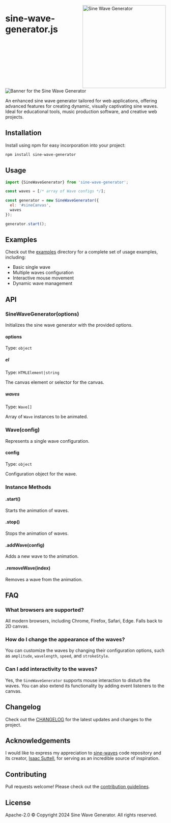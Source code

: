 <!-- markdownlint-disable MD033 MD041 -->

<img
src="https://kura.pro/sinewavegenerator/images/logos/sinewavegenerator.webp"
align="right"
alt="Sine Wave Generator"
height="261"
width="261"
/>

<!-- markdownlint-enable MD033 MD041 -->

# sine-wave-generator.js

![Banner for the Sine Wave Generator][banner]

An enhanced sine wave generator tailored for web applications, offering advanced features for creating dynamic, visually captivating sine waves. Ideal for educational tools, music production software, and creative web projects.

## Installation

Install using npm for easy incorporation into your project:

```sh
npm install sine-wave-generator
```

## Usage

```js
import {SineWaveGenerator} from 'sine-wave-generator';

const waves = [/* array of Wave configs */];

const generator = new SineWaveGenerator({
  el: '#sineCanvas',
  waves
});

generator.start();
```

## Examples

Check out the [examples](/examples) directory for a complete set of usage examples, including:

- Basic single wave
- Multiple waves configuration
- Interactive mouse movement
- Dynamic wave management

## API

### SineWaveGenerator(options)

Initializes the sine wave generator with the provided options.

#### options

Type: `object`

##### el

Type: `HTMLElement|string`

The canvas element or selector for the canvas.

##### waves

Type: `Wave[]`

Array of `Wave` instances to be animated.

### Wave(config)

Represents a single wave configuration.

#### config

Type: `object`

Configuration object for the wave.

### Instance Methods

#### .start()

Starts the animation of waves.

#### .stop()

Stops the animation of waves.

#### .addWave(config)

Adds a new wave to the animation.

#### .removeWave(index)

Removes a wave from the animation.

## FAQ

### What browsers are supported?

All modern browsers, including Chrome, Firefox, Safari, Edge. Falls back to 2D canvas.

### How do I change the appearance of the waves?

You can customize the waves by changing their configuration options, such as `amplitude`, `wavelength`, `speed`, and `strokeStyle`.

### Can I add interactivity to the waves?

Yes, the `SineWaveGenerator` supports mouse interaction to disturb the waves. You can also extend its functionality by adding event listeners to the canvas.

## Changelog

Check out the [CHANGELOG](CHANGELOG.md) for the latest updates and changes to the project.

## Acknowledgements

I would like to express my appreciation to [sine-waves](https://github.com/isuttell/sine-waves) code repository and its creator, [Isaac Suttell](https://github.com/isuttell), for serving as an incredible source of inspiration.

## Contributing

Pull requests welcome! Please check out the [contribution guidelines](CONTRIBUTING.md).

## License

Apache-2.0 © Copyright 2024 Sine Wave Generator. All rights reserved.

[banner]: https://kura.pro/sinewavegenerator/images/titles/title-sinewavegenerator.webp "Title of Sine Wave Generator"
